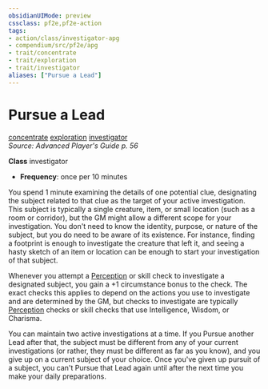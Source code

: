 ```yaml
---
obsidianUIMode: preview
cssclass: pf2e,pf2e-action
tags:
- action/class/investigator-apg
- compendium/src/pf2e/apg
- trait/concentrate
- trait/exploration
- trait/investigator
aliases: ["Pursue a Lead"]
---
```

# Pursue a Lead
[concentrate](../traits/concentrate.md)  [exploration](../traits/exploration.md)  [investigator](../traits/investigator-apg.md)  
*Source: Advanced Player's Guide p. 56*  

**Class** investigator
- **Frequency**: once per 10 minutes

You spend 1 minute examining the details of one potential clue, designating the subject related to that clue as the target of your active investigation. This subject is typically a single creature, item, or small location (such as a room or corridor), but the GM might allow a different scope for your investigation. You don't need to know the identity, purpose, or nature of the subject, but you do need to be aware of its existence. For instance, finding a footprint is enough to investigate the creature that left it, and seeing a hasty sketch of an item or location can be enough to start your investigation of that subject.

Whenever you attempt a [Perception](../../Compendium/skills.md#Perception) or skill check to investigate a designated subject, you gain a +1 circumstance bonus to the check. The exact checks this applies to depend on the actions you use to investigate and are determined by the GM, but checks to investigate are typically [Perception](../../Compendium/skills.md#Perception) checks or skill checks that use Intelligence, Wisdom, or Charisma.

You can maintain two active investigations at a time. If you Pursue another Lead after that, the subject must be different from any of your current investigations (or rather, they must be different as far as you know), and you give up on a current subject of your choice. Once you've given up pursuit of a subject, you can't Pursue that Lead again until after the next time you make your daily preparations.